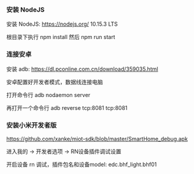 
### 安装 NodeJS
安装 NodeJS: https://nodejs.org/ 10.15.3 LTS

根目录下执行 npm install 然后 npm run start


### 连接安卓

安装 adb: https://dl.pconline.com.cn/download/359035.html

安卓配置好开发者模式，数据线连接电脑

打开命令行 adb nodaemon server

再打开一个命令行 adb reverse tcp:8081 tcp:8081

### 安装小米开发者版

https://github.com/xanke/miot-sdk/blob/master/SmartHome_debug.apk

进入我的 -> 开发者选项 -> RN设备插件调试设置

开启设备 rn 调试，插件包名和设备model: edc.bhf_light.bhf01
